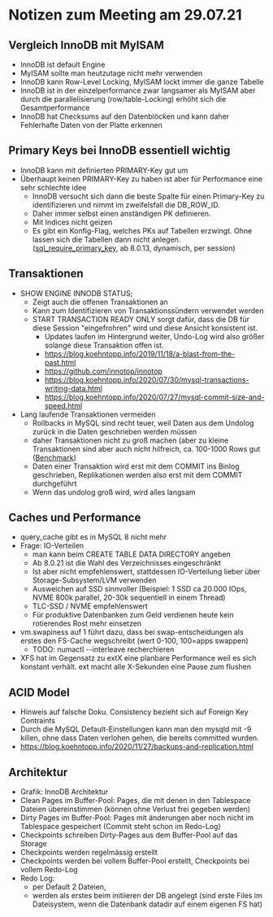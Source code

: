 # Notizen zum Meeting am 29.07.21

## Vergleich InnoDB mit MyISAM

- InnoDB ist default Engine
- MyISAM sollte man heutzutage nicht mehr verwenden
- InnoDB kann Row-Level Locking, MyISAM lockt immer die ganze Tabelle
- InnoDB ist in der einzelperformance zwar langsamer als MyISAM aber durch die parallelisierung (row/table-Locking) erhöht sich die Gesamtperformance
- InnoDB hat Checksums auf den Datenblöcken und kann daher Fehlerhafte Daten von der Platte erkennen

## Primary Keys bei InnoDB essentiell wichtig
- InnoDB kann mit definierten PRIMARY-Key gut um
- Überhaupt keinen PRIMARY-Key zu haben ist aber für Performance eine sehr schlechte idee
  - InnoDB versucht sich dann die beste Spalte für einen Primary-Key zu identifizieren und nimmt im zweifelsfall die DB_ROW_ID.
  - Daher immer selbst einen anständigen PK definieren.
  - Mit Indices nicht geizen
  - Es gibt ein Konfig-Flag, welches PKs auf Tabellen erzwingt. Ohne lassen sich die Tabellen dann nicht anlegen. ([sql_require_primary_key](https://dev.mysql.com/doc/refman/8.0/en/server-system-variables.html#sysvar_sql_require_primary_key), ab 8.0.13, dynamisch, per session)

## Transaktionen
- SHOW ENGINE INNODB STATUS;
  - Zeigt auch die offenen Transaktionen an
  - Kann zum Identifizieren von Transaktionssündern verwendet werden
  - START TRANSACTION READY ONLY sorgt dafür, dass die DB für diese Session "eingefrohren" wird und diese Ansicht konsistent ist.
    - Updates laufen im Hintergrund weiter, Undo-Log wird also größer solange diese Transaktion offen ist.
    - https://blog.koehntopp.info/2019/11/18/a-blast-from-the-past.html
    - https://github.com/innotop/innotop
    - https://blog.koehntopp.info/2020/07/30/mysql-transactions-writing-data.html
    - https://blog.koehntopp.info/2020/07/27/mysql-commit-size-and-speed.html
- Lang laufende Transaktionen vermeiden
  - Rollbacks in MySQL sind recht teuer, weil Daten aus dem Undolog zurück in die Daten geschrieben werden müssen
  - daher Transaktionen nicht zu groß machen (aber zu kleine Transaktionen sind aber auch nicht hilfreich, ca. 100-1000 Rows gut ([Benchmark](https://blog.koehntopp.info/2020/07/27/mysql-commit-size-and-speed.html))
  - Daten einer Transaktion wird erst mit dem COMMIT ins Binlog geschrieben, Replikationen werden also erst mit dem COMMIT durchgeführt
  - Wenn das undolog groß wird, wird alles langsam

## Caches und Performance
- query_cache gibt es in MySQL 8 nicht mehr
- Frage: IO-Verteilen
  - man kann beim CREATE TABLE DATA DIRECTORY angeben
  - Ab 8.0.21 ist die Wahl des Verzeichnisses eingeschränkt
  - Ist aber nicht empfehlenswert, stattdessen IO-Verteilung lieber über Storage-Subsystem/LVM verwenden
  - Ausweichen auf SSD sinnvoller (Beispiel: 1 SSD ca 20.000 IOps, NVME 800k parallel, 20-30k sequentiell in einem Thread)
  - TLC-SSD / NVME empfehlenswert
  - Für produktive Datenbanken zum Geld verdienen heute kein rotierendes Rost mehr einsetzen
- vm.swapiness auf 1 führt dazu, dass bei swap-entscheidungen als erstes den FS-Cache wegschreibt (wert 0-100, 100=apps swappen)
  - TODO: numactl --interleave recherchieren
- XFS hat im Gegensatz zu extX eine planbare Performance weil es sich konstant verhält. ext macht alle X-Sekunden eine Pause zum flushen

## ACID Model
- Hinweis auf falsche Doku. Consistency bezieht sich auf Foreign Key Contraints
- Durch die MySQL Default-Einstellungen kann man den mysqld mit -9 killen, ohne dass Daten verlohen gehen, die bereits committed wurden.
- https://blog.koehntopp.info/2020/11/27/backups-and-replication.html

## Architektur
- Grafik: InnoDB Architektur
- Clean Pages im Buffer-Pool: Pages, die mit denen in den Tablespace Dateien übereinstimmen (können ohne Verlust frei gegeben werden)
- Dirty Pages im Buffer-Pool: Pages mit änderungen aber noch nicht im Tablespace gespeichert (Commit steht schon im Redo-Log)
- Checkpoints schreiben Dirty-Pages aus dem Buffer-Pool auf das Storage
- Checkpoints werden regelmässig erstellt
- Checkpoints werden bei vollem Buffer-Pool erstellt, Checkpoints bei vollem Redo-Log
- Redo Log:
  - per Default 2 Dateien,
  -  werden als erstes beim initiieren der DB angelegt (sind erste Files im Dateisystem, wenn die Datenbank datadir auf einem eigenen FS hat)

